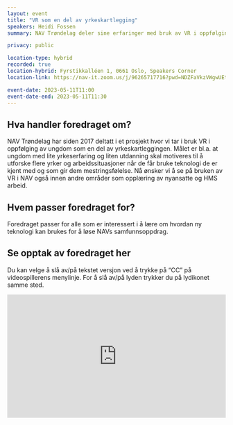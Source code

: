 ```yaml
---
layout: event
title: "VR som en del av yrkeskartlegging"
speakers: Heidi Fossen
summary: NAV Trøndelag deler sine erfaringer med bruk av VR i oppfølging av ungdom som en del av yrkeskartleggingen.

privacy: public

location-type: hybrid
recorded: true
location-hybrid: Fyrstikkalléen 1, 0661 Oslo, Speakers Corner
location-link: https://nav-it.zoom.us/j/96265717716?pwd=NDZFaVkzVWgwUEtDNGR0djNJMXB6UT09

event-date: 2023-05-11T11:00
event-date-end: 2023-05-11T11:30
---
```

## Hva handler foredraget om?
NAV Trøndelag har siden 2017 deltatt i et prosjekt hvor vi tar i bruk VR i oppfølging av ungdom som en del av yrkeskartleggingen. Målet er bl.a. at ungdom med lite yrkeserfaring og liten utdanning skal motiveres til å utforske flere yrker og arbeidssituasjoner når de får bruke teknologi de er kjent med og som gir dem mestringsfølelse. Nå ønsker vi å se på bruken av VR i NAV også innen andre områder som opplæring av nyansatte og HMS arbeid.

## Hvem passer foredraget for?
Foredraget passer for alle som er interessert i å lære om hvordan ny teknologi kan brukes for å løse NAVs samfunnsoppdrag.

## Se opptak av foredraget her

Du kan velge å slå av/på tekstet versjon ved å trykke på “CC” på videospillerens menylinje. For å slå av/på lyden trykker du på lydikonet samme sted.

<div style="padding:56.25% 0 0 0;position:relative;"><iframe src="https://player.vimeo.com/video/831472052?h=71f4d43905&amp;badge=0&amp;autopause=0&amp;player_id=0&amp;app_id=58479" frameborder="0" allow="autoplay; fullscreen; picture-in-picture" allowfullscreen style="position:absolute;top:0;left:0;width:100%;height:100%;" title="VR som en del av yrkeskartlegging med Heidi Fossen"></iframe></div><script src="https://player.vimeo.com/api/player.js"></script>
